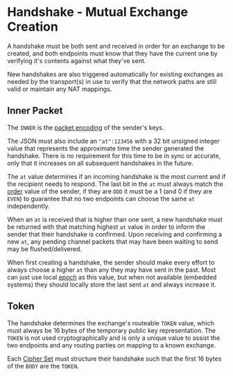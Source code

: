 # Handshake - Mutual Exchange Creation

A handshake must be both sent and received in order for an exchange to be created, and both endpoints must know that they have the current one by verifying it's contents against what they've sent.

New handshakes are also triggered automatically for existing exchanges as needed by the transport(s) in use to verify that the network paths are still valid or maintain any NAT mappings.

## Inner Packet

The `INNER` is the [packet encoding](cs/#packet) of the sender's keys.

The JSON must also include an `"at":123456` with a 32 bit unsigned integer value that represents the approximate time the sender generated the handshake.  There is no requirement for this time to be in sync or accurate, only that it increases on all subsequent handshakes in the future.

The `at` value determines if an incoming handshake is the most current and if the recipient needs to respond.  The last bit in the `at` must always match the [order](order.md) value of the sender, if they are `ODD` it must be a 1 (and 0 if they are `EVEN`) to guarantee that no two endpoints can choose the same `at` independently.

When an `at` is received that is higher than one sent, a new handshake must be returned with that matching highest `at` value in order to inform the sender that their handshake is confirmed.  Upon receiving and confirming a new `at`, any pending channel packets that may have been waiting to send may be flushed/delivered.

When first creating a handshake, the sender should make every effort to always choose a higher `at` than any they may have sent in the past.  Most can just use local [epoch](http://en.wikipedia.org/wiki/Unix_time) as this value, but when not available (embedded systems) they should locally store the last sent `at` and always increase it.

## Token

The handshake determines the exchange's routeable `TOKEN` value, which must always be 16 bytes of the temporary public key representation.  The `TOKEN` is not used cryptographically and is only a unique value to assist the two endpoints and any routing parties on mapping to a known exchange.

Each [Cipher Set](cs/) must structure their handshake such that the first 16 bytes of the `BODY` are the `TOKEN`.
